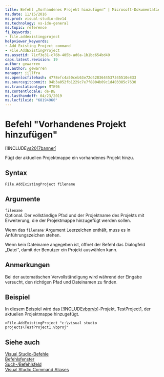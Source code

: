 ```yaml
---
title: Befehl „Vorhandenes Projekt hinzufügen“ | Microsoft-Dokumentation
ms.date: 11/15/2016
ms.prod: visual-studio-dev14
ms.technology: vs-ide-general
ms.topic: reference
f1_keywords:
- file.addexistingproject
helpviewer_keywords:
- Add Existing Project command
- File.AddExistingProject
ms.assetid: 71cf3e31-c76b-405b-ad6a-1b1bc654bd40
caps.latest.revision: 19
author: gewarren
ms.author: gewarren
manager: jillfra
ms.openlocfilehash: 4778efc4a50ceb63e72d4283644537345510e833
ms.sourcegitcommit: 94b3a052fb1229c7e7f8804b09c1d403385c7630
ms.translationtype: MTE95
ms.contentlocale: de-DE
ms.lasthandoff: 04/23/2019
ms.locfileid: "68194960"
---
```

# <a name="add-existing-project-command"></a>Befehl "Vorhandenes Projekt hinzufügen"
[!INCLUDE[vs2017banner](../../includes/vs2017banner.md)]

Fügt der aktuellen Projektmappe ein vorhandenes Projekt hinzu.  
  
## <a name="syntax"></a>Syntax  
  
```  
File.AddExistingProject filename  
```  
  
## <a name="arguments"></a>Argumente  
 `filename`  
 Optional. Der vollständige Pfad und der Projektname des Projekts mit Erweiterung, die der Projektmappe hinzugefügt werden sollen.  
  
 Wenn das `filename`-Argument Leerzeichen enthält, muss es in Anführungszeichen stehen.  
  
 Wenn kein Dateiname angegeben ist, öffnet der Befehl das Dialogfeld „Datei“, damit der Benutzer ein Projekt auswählen kann.  
  
## <a name="remarks"></a>Anmerkungen  
 Bei der automatischen Vervollständigung wird während der Eingabe versucht, den richtigen Pfad und Dateinamen zu finden.  
  
## <a name="example"></a>Beispiel  
 In diesem Beispiel wird das [!INCLUDE[vbprvb](../../includes/vbprvb-md.md)]-Projekt, TestProject1, der aktuellen Projektmappe hinzugefügt.  
  
```  
>File.AddExistingProject "c:\visual studio projects\TestProject1.vbproj"  
```  
  
## <a name="see-also"></a>Siehe auch  
 [Visual Studio-Befehle](../../ide/reference/visual-studio-commands.md)   
 [Befehlsfenster](../../ide/reference/command-window.md)   
 [Such-/Befehlsfeld](../../ide/find-command-box.md)   
 [Visual Studio Command Aliases](../../ide/reference/visual-studio-command-aliases.md)
